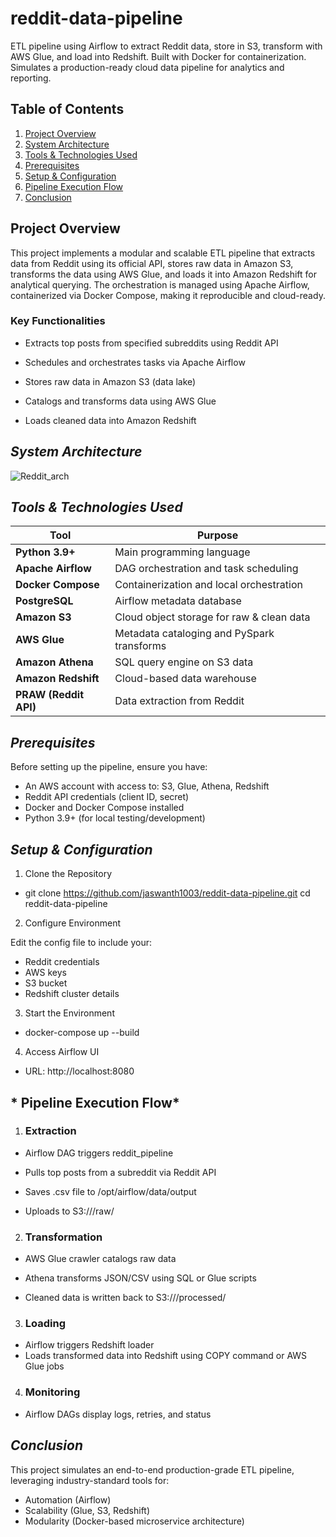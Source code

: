 # reddit-data-pipeline
ETL pipeline using Airflow to extract Reddit data, store in S3, transform with AWS Glue, and load into Redshift. Built with Docker for containerization. Simulates a production-ready cloud data pipeline for analytics and reporting.

## **Table of Contents**

1. [Project Overview](#project-overview)  
2. [System Architecture](#system-architecture)  
3. [Tools & Technologies Used](#tools--technologies-used)  
4. [Prerequisites](#prerequisites)  
5. [Setup & Configuration](#setup--configuration)  
6. [Pipeline Execution Flow](#pipeline-execution-flow)  
7. [Conclusion](#conclusion)

## **Project Overview**
This project implements a modular and scalable ETL pipeline that extracts data from Reddit using its official API, stores raw data in Amazon S3, transforms the data using AWS Glue, and loads it into Amazon Redshift for analytical querying. The orchestration is managed using Apache Airflow, containerized via Docker Compose, making it reproducible and cloud-ready.

### Key Functionalities

- Extracts top posts from specified subreddits using Reddit API

- Schedules and orchestrates tasks via Apache Airflow

- Stores raw data in Amazon S3 (data lake)

- Catalogs and transforms data using AWS Glue

- Loads cleaned data into Amazon Redshift

## *System Architecture*

![Reddit_arch](https://github.com/user-attachments/assets/2d9a6782-4516-4bcb-a7b2-b5b298e17902)

## *Tools & Technologies Used*

| Tool                  | Purpose                                    |
| --------------------- | ------------------------------------------ |
| **Python 3.9+**       | Main programming language                  |
| **Apache Airflow**    | DAG orchestration and task scheduling      |
| **Docker Compose**    | Containerization and local orchestration   |
| **PostgreSQL**        | Airflow metadata database                  |
| **Amazon S3**         | Cloud object storage for raw & clean data  |
| **AWS Glue**          | Metadata cataloging and PySpark transforms |
| **Amazon Athena**     | SQL query engine on S3 data                |
| **Amazon Redshift**   | Cloud-based data warehouse                 |
| **PRAW (Reddit API)** | Data extraction from Reddit                |

## *Prerequisites*

Before setting up the pipeline, ensure you have:

- An AWS account with access to:
  S3, Glue, Athena, Redshift
- Reddit API credentials (client ID, secret)
- Docker and Docker Compose installed
- Python 3.9+ (for local testing/development)

## *Setup & Configuration*

1. Clone the Repository

- git clone https://github.com/jaswanth1003/reddit-data-pipeline.git
cd reddit-data-pipeline

2. Configure Environment

Edit the config file to include your:

- Reddit credentials
- AWS keys
- S3 bucket
- Redshift cluster details

3. Start the Environment

- docker-compose up --build

4. Access Airflow UI

- URL: http://localhost:8080

## * Pipeline Execution Flow*
 1. ### Extraction
- Airflow DAG triggers reddit_pipeline

- Pulls top posts from a subreddit via Reddit API

- Saves .csv file to /opt/airflow/data/output

- Uploads to S3://<bucket>/raw/

 2. ### Transformation
- AWS Glue crawler catalogs raw data

- Athena transforms JSON/CSV using SQL or Glue scripts

- Cleaned data is written back to S3://<bucket>/processed/

 3. ### Loading
- Airflow triggers Redshift loader
- Loads transformed data into Redshift using COPY command or AWS Glue jobs

4. ### Monitoring
- Airflow DAGs display logs, retries, and status

## *Conclusion* 
This project simulates an end-to-end production-grade ETL pipeline, leveraging industry-standard tools for:

- Automation (Airflow)
- Scalability (Glue, S3, Redshift)
- Modularity (Docker-based microservice architecture)




